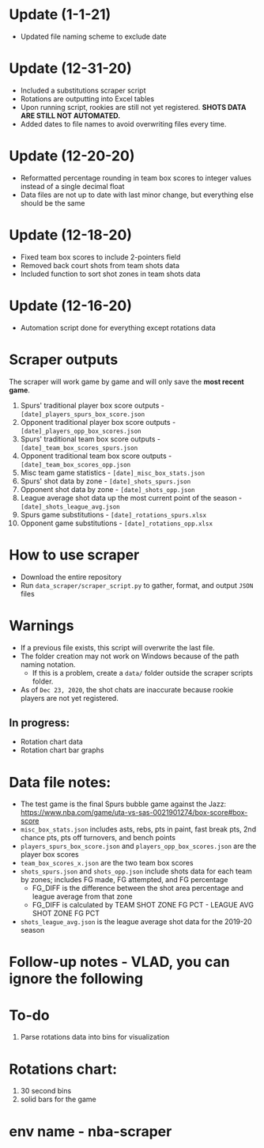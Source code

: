 # Update (1-1-21)
* Updated file naming scheme to exclude date

# Update (12-31-20)
* Included a substitutions scraper script
* Rotations are outputting into Excel tables
* Upon running script, rookies are still not yet registered. **SHOTS DATA ARE STILL NOT AUTOMATED.**
* Added dates to file names to avoid overwriting files every time.

# Update (12-20-20)
* Reformatted percentage rounding in team box scores to integer values instead of a single decimal float
* Data files are not up to date with last minor change, but everything else should be the same

# Update (12-18-20)
* Fixed team box scores to include 2-pointers field
* Removed back court shots from team shots data
* Included function to sort shot zones in team shots data

# Update (12-16-20)
* Automation script done for everything except rotations data

# Scraper outputs
The scraper will work game by game and will only save the **most recent game**.

1. Spurs' traditional player box score outputs - `[date]_players_spurs_box_score.json`
2. Opponent traditional player box score outputs - `[date]_players_opp_box_scores.json`
3. Spurs' traditional team box score outputs - `[date]_team_box_scores_spurs.json`
4. Opponent traditional team box score outputs - `[date]_team_box_scores_opp.json`
5. Misc team game statistics - `[date]_misc_box_stats.json`
6. Spurs' shot data by zone - `[date]_shots_spurs.json`
7. Opponent shot data by zone - `[date]_shots_opp.json`
8. League average shot data up the most current point of the season - `[date]_shots_league_avg.json`
9. Spurs game substitutions - `[date]_rotations_spurs.xlsx`
10. Opponent game substitutions - `[date]_rotations_opp.xlsx`

# How to use scraper
* Download the entire repository
* Run `data_scraper/scraper_script.py` to gather, format, and output `JSON` files

# Warnings
* If a previous file exists, this script will overwrite the last file.
* The folder creation may not work on Windows because of the path naming notation.
	* If this is a problem, create a `data/` folder outside the scraper scripts folder.
* As of `Dec 23, 2020`, the shot chats are inaccurate because rookie players are not yet registered.

## In progress:

* Rotation chart data
* Rotation chart bar graphs

# Data file notes:

* The test game is the final Spurs bubble game against the Jazz: https://www.nba.com/game/uta-vs-sas-0021901274/box-score#box-score
* `misc_box_stats.json` includes asts, rebs, pts in paint, fast break pts, 2nd chance pts, pts off turnovers, and bench points
* `players_spurs_box_score.json` and `players_opp_box_scores.json` are the player box scores
* `team_box_scores_x.json` are the two team box scores
* `shots_spurs.json` and `shots_opp.json` include shots data for each team by zones; includes FG made, FG attempted, and FG percentage
	* FG_DIFF is the difference between the shot area percentage and league average from that zone
	* FG_DIFF is calculated by TEAM SHOT ZONE FG PCT - LEAGUE AVG SHOT ZONE FG PCT
* `shots_league_avg.json` is the league average shot data for the 2019-20 season
	
# Follow-up notes - **VLAD, you can ignore the following**

# To-do

1. Parse rotations data into bins for visualization

# Rotations chart:

1. 30 second bins
2. solid bars for the game

# env name - nba-scraper